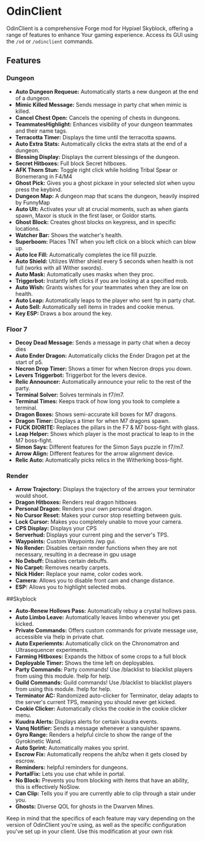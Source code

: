 # OdinClient

OdinClient is a comprehensive Forge mod for Hypixel Skyblock, offering a range of features to enhance Your gaming experience. Access its GUI using the `/od` or `/odinclient` commands.

## Features

### Dungeon
- **Auto Dungeon Requeue:** Automatically starts a new dungeon at the end of a dungeon.
- **Mimic Killed Message:** Sends message in party chat when mimic is killed.
- **Cancel Chest Open:** Cancels the opening of chests in dungeons.
- **TeammatesHighlight:** Enhances visibility of your dungeon teammates and their name tags.
- **Terracotta Timer:** Displays the time until the terracotta spawns.
- **Auto Extra Stats:** Automatically clicks the extra stats at the end of a dungeon.
- **Blessing Display:** Displays the current blessings of the dungeon.
- **Secret Hitboxes:** Full block Secret hitboxes.
- **AFK Thorn Stun:** Toggle right click while holding Tribal Spear or Bonemerang in F4/M4
- **Ghost Pick:** Gives you a ghost pickaxe in your selected slot when uyou press the keybind.
- **Dungeon Map:** A dungeon map that scans the dungeon, heavily inspired by FunnyMap
- **Auto Ult:** Activates your ult at crucial moments, such as when giants spawn, Maxor is stuck in the first laser, or Goldor starts.
- **Ghost Block:** Creates ghost blocks on keypress, and in specific locations.
- **Watcher Bar:** Shows the watcher's health.
- **Superboom:** Places TNT when you left click on a block which can blow up.
- **Auto Ice Fill:** Automatically completes the ice fill puzzle.
- **Auto Shield:** Utilizes Wither shield every 5 seconds when health is not full (works with all Wither swords).
- **Auto Mask:** Automatically uses masks when they proc.
- **Triggerbot:** Instantly left clicks if you are looking at a specified mob.
- **Auto Wish:** Grants wishes for your teammates when they are low on health.
- **Auto Leap:** Automatically leaps to the player who sent !tp in party chat.
- **Auto Sell:** Automatically sell items in trades and cookie menus.
- **Key ESP:** Draws a box around the key.

### Floor 7
- **Decoy Dead Message:** Sends a message in party chat when a decoy dies
- **Auto Ender Dragon:** Automatically clicks the Ender Dragon pet at the start of p5.
- **Necron Drop Timer:** Shows a timer for when Necron drops you down.
- **Levers Triggerbot:** Triggerbot for the levers device.
- **Relic Announcer:** Automatically announce your relic to the rest of the party.
- **Terminal Solver:** Solves terminals in f7/m7.
- **Terminal Times:** Keeps track of how long you took to complete a terminal.
- **Dragon Boxes:** Shows semi-accurate kill boxes for M7 dragons.
- **Dragon Timer:** Displays a timer for when M7 dragons spawn.
- **FUCK DIORITE:** Replaces the pillars in the F7 & M7 boss-fight with glass.
- **Leap Helper:** Shows which player is the most practical to leap to in the M7 boss-fight.
- **Simon Says:** Different features for the Simon Says puzzle in f7/m7.
- **Arrow Align:** Different features for the arrow alignment device.
- **Relic Auto:** Automatically picks relics in the Witherking boss-fight.

### Render
- **Arrow Trajectory:** Displays the trajectory of the arrows your terminator would shoot.
- **Dragon Hitboxes:** Renders real dragon hitboxes
- **Personal Dragon:** Renders your own personal dragon.
- **No Cursor Reset:** Makes your cursor stop resetting between guis.
- **Lock Cursor:** Makes you completely unable to move your camera.
- **CPS Display:** Displays your CPS
- **Serverhud:** Displays your current ping and the server's TPS.
- **Waypoints:** Custom Waypoints /wp gui.
- **No Render:** Disables certain render functions when they are not necessary, resulting in a decrease in gpu usage
- **No Debuff:** Disables certain debuffs.
- **No Carpet:** Removes nearby carpets.
- **Nick Hider:** Replace your name, color codes work.
- **Camera:** Allows you to disable front cam and change distance.
- **ESP:** Allows you to highlight selected mobs.

##Skyblock
- **Auto-Renew Hollows Pass:** Automatically rebuy a crystal hollows pass.
- **Auto Limbo Leave:** Automatically leaves limbo whenever you get kicked.
- **Private Commands:** Offers custom commands for private message use, accessible via !help in private chat.
- **Auto Experiemnts:** Automatically click on the Chronomatron and Ultrasequencer experiments.
- **Farming Hitboxes:** Expands the hitbox of some crops to a full block
- **Deployable Timer:** Shows the time left on deployables.
- **Party Commands:** Party commands! Use /blacklist to blacklist players from using this module. !help for help.
- **Guild Commands:** Guild commands! Use /blacklist to blacklist players from using this module. !help for help.
- **Terminator AC:** Randomized auto-clicker for Terminator, delay adapts to the server's current TPS, meaning you should never get kicked.
- **Cookie Clicker:** Automatically clicks the cookie in the cookie clicker menu.
- **Kuudra Alerts:** Displays alerts for certain kuudra events.
- **Vanq Notifier:** Sends a message whenever a vanquisher spawns.
- **Gyro Range:** Renders a helpful circle to show the range of the Gyrokinetic Wand.
- **Auto Sprint:** Automatically makes you sprint.
- **Escrow Fix:** Automatically reopens the ah/bz when it gets closed by escrow.
- **Reminders:** helpful reminders for dungeons.
- **PortalFix:** Lets you use chat while in portal.
- **No Block:** Prevents you from blocking with items that have an ability, this is effectively NoSlow.
- **Can Clip:** Tells you if you are currently able to clip through a stair under you.
- **Ghosts:** Diverse QOL for ghosts in the Dwarven Mines.



Keep in mind that the specifics of each feature may vary depending on the version of OdinClient you're using, as well as the specific configuration you've set up in your client.
Use this modification at your own risk
